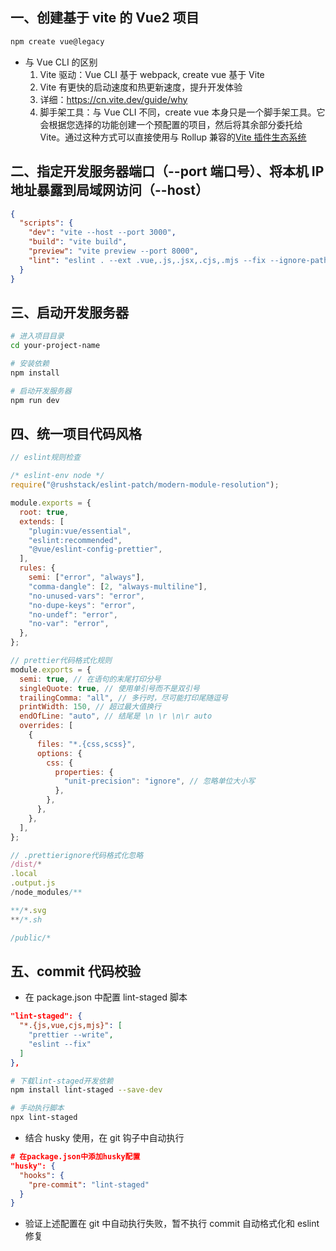## 一、创建基于 vite 的 Vue2 项目

```bash
npm create vue@legacy
```

- 与 Vue CLI 的区别
  1. Vite 驱动：Vue CLI 基于 webpack, create vue 基于 Vite
  2. Vite 有更快的启动速度和热更新速度，提升开发体验
  3. 详细：https://cn.vite.dev/guide/why
  4. 脚手架工具：与 Vue CLI 不同，create vue 本身只是一个脚手架工具。它会根据您选择的功能创建一个预配置的项目，然后将其余部分委托给 Vite。通过这种方式可以直接使用与 Rollup 兼容的[Vite 插件生态系统](https://cn.vite.dev/plugins/)

## 二、指定开发服务器端口（--port 端口号）、将本机 IP 地址暴露到局域网访问（--host）

```json
{
  "scripts": {
    "dev": "vite --host --port 3000",
    "build": "vite build",
    "preview": "vite preview --port 8000",
    "lint": "eslint . --ext .vue,.js,.jsx,.cjs,.mjs --fix --ignore-path .gitignore"
  }
}
```

## 三、启动开发服务器

```bash
# 进入项目目录
cd your-project-name

# 安装依赖
npm install

# 启动开发服务器
npm run dev
```

## 四、统一项目代码风格

```js
// eslint规则检查

/* eslint-env node */
require("@rushstack/eslint-patch/modern-module-resolution");

module.exports = {
  root: true,
  extends: [
    "plugin:vue/essential",
    "eslint:recommended",
    "@vue/eslint-config-prettier",
  ],
  rules: {
    semi: ["error", "always"],
    "comma-dangle": [2, "always-multiline"],
    "no-unused-vars": "error",
    "no-dupe-keys": "error",
    "no-undef": "error",
    "no-var": "error",
  },
};

// prettier代码格式化规则
module.exports = {
  semi: true, // 在语句的末尾打印分号
  singleQuote: true, // 使用单引号而不是双引号
  trailingComma: "all", // 多行时，尽可能打印尾随逗号
  printWidth: 150, // 超过最大值换行
  endOfLine: "auto", // 结尾是 \n \r \n\r auto
  overrides: [
    {
      files: "*.{css,scss}",
      options: {
        css: {
          properties: {
            "unit-precision": "ignore", // 忽略单位大小写
          },
        },
      },
    },
  ],
};

// .prettierignore代码格式化忽略
/dist/*
.local
.output.js
/node_modules/**

**/*.svg
**/*.sh

/public/*

```

## 五、commit 代码校验

- 在 package.json 中配置 lint-staged 脚本

```json
"lint-staged": {
  "*.{js,vue,cjs,mjs}": [
    "prettier --write",
    "eslint --fix"
  ]
},

```

```bash
# 下载lint-staged开发依赖
npm install lint-staged --save-dev

# 手动执行脚本
npx lint-staged

```

- 结合 husky 使用，在 git 钩子中自动执行

```json
# 在package.json中添加husky配置
"husky": {
  "hooks": {
    "pre-commit": "lint-staged"
  }
}

```

- 验证上述配置在 git 中自动执行失败，暂不执行 commit 自动格式化和 eslint 修复
